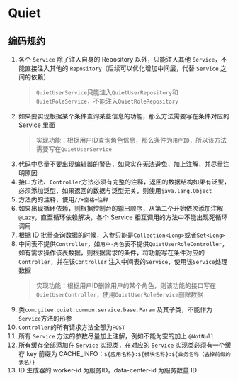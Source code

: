 # Quiet

## 编码规约

1. 各个 `Service` 除了注入自身的 Repository 以外，只能注入其他 `Service`，不能直接注入其他的 `Repository`（后续可以优化增加中间层，代替 `Service` 之间的依赖）
   > `QuietUserService`只能注入`QuietUserRepository`和`QuietRoleService`，不能注入`QuietRoleRepository`
2. 如果要实现根据某个条件查询某些信息的功能，那么方法需要写在条件对应的 Service 里面
   > 实现功能：根据用户ID查询角色信息，那么条件为`用户ID`，所以该方法需要写在`QuietUserService`
3. 代码中尽量不要出现编辑器的警告，如果实在无法避免，加上注解，并尽量注明原因
4. 接口方法、`Controller`方法必须有完整的注释，返回的数据结构如果有泛型，必须添加泛型，如果返回的数据与泛型无关，则使用`java.lang.Object`
5. 方法内的注释，使用`//+空格+注释`
6. 如果出现循环依赖，则根据控制台的输出顺序，从第二个开始依次添加注解`@Lazy`，直至循环依赖解决，各个 Service 相互调用的方法中不能出现死循环调用
7. 根据 ID 批量查询数据的时候，入参只能是`Collection<Long>`或者`Set<Long>`
8. 中间表不提供`Controller`，如`用户-角色`表不提供`QuietUserRoleController`，如有需求操作该表数据，则根据需求的条件，将功能写在条件对应的`Controller`，并在该`Controller`
   注入中间表的`Service`，使用该`Service`处理数据
   > 实现功能：根据用户ID删除用户的某个角色，则该功能的接口写在`QuietUserController`，使用`QuietUserRoleService`删除数据
9. 类`com.gitee.quiet.common.service.base.Param` 及其子类，不能作为`Service`方法的形参
10. `Controller`的所有请求方法全部为`POST`
11. 所有 `Service` 方法的参数尽量加上注解，例如不能为空的加上 `@NotNull`
12. 所有缓存全部添加在 `Service` 实现类，在对应的 `Service` 实现类必须有一个缓存 key 前缀为 CACHE_INFO：`${应用名称}:${模块名称}:${业务名称（去掉前缀的表名）}`
13. ID 生成器的 worker-id 为服务ID，data-center-id 为服务数量 ID